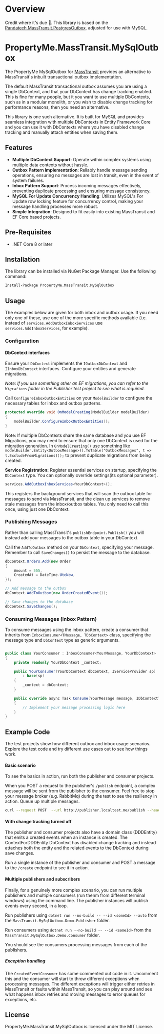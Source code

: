 # Overview

Credit where it's due 🙂. This library is based on the [Pandatech.MassTransit.PostgresOutbox](https://github.com/PandaTechAM/be-lib-masstransit-postgres-outbox), adjusted for use with MySQL.

# PropertyMe.MassTransit.MySqlOutbox

The PropertyMe MySqlOutbox for [MassTransit](https://masstransit.io/) provides an alternative to MassTransit's
inbuilt transactional outbox implementation.

The default MassTransit transactional outbox assumes you are using a single DbContext, and that your DbContext has
change tracking enabled. This is fine for many people, but it you want to use multiple DbContexts, such as in a modular monolith,
or you wish to disable change tracking for performance reasons, then you need an alternative.

This library is one such alternative. It is built for MySQL and provides seamless integration with multiple DbContexts in Entity Framework Core
 and you can use it with DbContexts where you have disabled change tracking and manually attach entities when saving them.

## Features

- **Multiple DbContext Support**: Operate within complex systems using multiple data contexts without hassle.
- **Outbox Pattern Implementation**: Reliably handle message sending operations, ensuring no messages are lost in
  transit, even in the event of system failures.
- **Inbox Pattern Support**: Process incoming messages effectively, preventing duplicate processing and ensuring message
  consistency.
- **MySQL For Update Concurrency Handling**: Utilizes MySQL's For Update row locking feature for concurrency
  control, making your message handling processes more robust.
- **Simple Integration**: Designed to fit easily into existing MassTransit and EF Core based projects.

## Pre-Requisites

- .NET Core 8 or later

## Installation

The library can be installed via NuGet Package Manager. Use the following command:

```bash
Install-Package PropertyMe.MassTransit.MySqlOutbox
```

## Usage

The examples below are given for both inbox and outbox usage.
If you need only one of these, use one of the more specific methods available (i.e. instead of `services.AddOutboxInboxServices` use
`services.AddInboxServices`, for example).

### Configuration

#### DbContext interfaces 

Ensure your `DbContext` implements the `IOutboxDbContext` and `IInboxDbContext` interfaces.
Configure your entities and generate migrations.

*Note: If you use something other an EF migrations, you can refer to the `Migrations` folder in the Publisher test project to see what is required.*

Call `ConfigureInboxOutboxEntities` on your `ModelBuilder` to configure the necessary tables for inbox and outbox
patterns.

```csharp
protected override void OnModelCreating(ModelBuilder modelBuilder)
{
    modelBuilder.ConfigureInboxOutboxEntities();
}
```

Note: If multiple DbContexts share the same database and you use EF Migrations, you may need to ensure that only one DbContext is used for the migration generation. In `OnModelCreating()` use something like `modelBuilder.Entity<OutboxMessage>().ToTable("OutboxMessages", t => t.ExcludeFromMigrations());` to prevent duplicate migrations from being created.

**Service Registration:** Register essential services on startup, specifying the `DbContext` type.
You can optionally override settings(its optional parameter).

```csharp
services.AddOutboxInboxServices<YourDbContext>();
```

This registers the background services that will scan the outbox table for messages to send via MassTransit, and the clean up services to remove stale messages from the inbox/outbox tables. You only need to call this once, using just one DbContext.

### Publishing Messages

Rather than calling MassTransit's `publishEndpoint.Publish()` you will instead add your messages to the outbox table in your DbContext.

Call the `AddToOutbox` method on your `DbContext`, specifying your message.
Remember to call `SaveChanges()` to persist the message to the database.

```csharp
dbContext.Orders.Add(new Order
{
    Amount = 555,
    CreatedAt = DateTime.UtcNow,
});

// Add message to the outbox
dbContext.AddToOutbox(new OrderCreatedEvent());

// Save changes to the database
dbContext.SaveChanges();
```

### Consuming Messages (Inbox Pattern)

To consume messages using the inbox pattern, create a consumer that inherits from
`InboxConsumer<TMessage, TDbContext>` class, specifying the message type and `DbContext` type as generic arguments.

```csharp

public class YourConsumer : InboxConsumer<YourMessage, YourDbContext>
{
    private readonly YourDbContext _context;

    public YourConsumer(YourDbContext dbContext, IServiceProvider sp)
        : base(sp)
    {
        _context = dbContext;
    }

    public override async Task Consume(YourMessage message, IDbContextTransaction transaction)
    {
        // Implement your message processing logic here
    }
}
```

## Example Code

The test projects show how different outbox and inbox usage scenarios. Explore the test code and try different use cases out to see how things work.

#### Basic scenario

To see the basics in action, run both the publisher and consumer projects.

When you POST a request to the publisher's `/publish` endpoint, a complex message will be sent from the publisher to the consumer. Feel free to stop your message broker (e.g. RabbitMq) during the test to see the resiliency in action. Queue up multiple messages.

```sh
curl --request POST  --url http://publisher.localtest.me/publish --header 'Accept: */*'
```

#### With change tracking turned off

The publisher and consumer projects also have a domain class (DDDEntity) that emits a created events when an instance is created. The ContextForDDDEntity DbContext has disabled change tracking and instead attaches both the entity and the related events to the DbContext during save changes.

Run a single instance of the publisher and consumer and POST a message to the `/create` endpoint to see it in action.

#### Multiple publishers and subscribers

Finally, for a genuinely more complex scenario, you can run multiple publishers and multiple consumers (run thenm from different terminal windows) using the command line. The publisher instances will publish events every second, in a loop.

Run publishers using `dotnet run --no-build -- --id <someId> --auto` from the `MassTransit.MySqlOutbox.Demo.Publisher` folder.

Run consumers using  `dotnet run --no-build -- --id <someId>` from the `MassTransit.MySqlOutbox.Demo.Consumer` folder.

You should see the consumers processing messages from each of the publishers.

##### Exception handling

The `CreatedEventConsumer` has some commented out code in it. Uncomment this and the consumer will start to throw different exceptions when processing messages. The different exceptions will trigger either retries in MassTransit or faults within MassTransit, so you can play around and see what happens inbox retries and moving messages to error queues for exceptions, etc.

## License

PropertyMe.MassTransit.MySqlOutbox is licensed under the MIT License.
